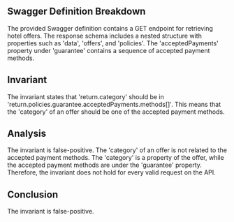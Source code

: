 ## Swagger Definition Breakdown
The provided Swagger definition contains a GET endpoint for retrieving hotel offers. The response schema includes a nested structure with properties such as 'data', 'offers', and 'policies'. The 'acceptedPayments' property under 'guarantee' contains a sequence of accepted payment methods.

## Invariant
The invariant states that 'return.category' should be in 'return.policies.guarantee.acceptedPayments.methods[]'. This means that the 'category' of an offer should be one of the accepted payment methods.

## Analysis
The invariant is false-positive. The 'category' of an offer is not related to the accepted payment methods. The 'category' is a property of the offer, while the accepted payment methods are under the 'guarantee' property. Therefore, the invariant does not hold for every valid request on the API.

## Conclusion
The invariant is false-positive.
